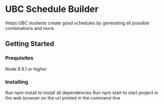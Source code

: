 # UBC Schedule Builder

Helps UBC students create good schedules by generating all possible combinations and more.

## Getting Started

### Prequisites

Node 8.9.1 or higher

### Installing

Run npm install to install all dependencies
Run npm start to start project in the web browser on the url printed in the command-line


